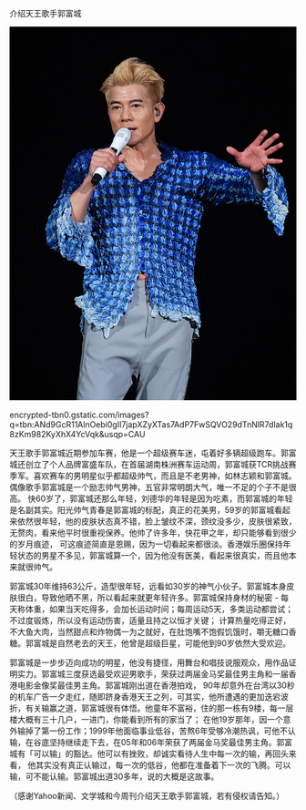 介绍天王歌手郭富城


![介绍天王歌手郭富城](https://github.com/ywangnccu/ywang/blob/main/images/Fucheng_Guo.jpeg)

encrypted-tbn0.gstatic.com/images?q=tbn:ANd9GcR11AlnOebi0gII7japXZyXTas7AdP7FwSQVO29dTnNlR7dlak1q8zKm982KyXhX4YcVqk&usqp=CAU

天王歌手郭富城近期参加车赛，他是一个超级赛车迷，屯着好多辆超级跑车。郭富城还创立了个人品牌富盛车队，在首届湖南株洲赛车运动周，郭富城获TCR挑战赛季军。喜欢赛车的男明星似乎都超级帅气，而且是不老男神，如林志颖和郭富城。偶像歌手郭富城是一个励志帅气男神，五官非常明朗大气，唯一不足的个子不是很高。
快60岁了，郭富城还那么年轻，刘德华的年轻是因为吃素，而郭富城的年轻是名副其实。阳光帅气青春是郭富城的标配，真正的花美男，59岁的郭富城看起来依然很年轻，他的皮肤状态真不错，脸上皱纹不深，颈纹没多少，皮肤很紧致，无赘肉，看来他平时很重视保养。他帅了许多年，快花甲之年，却只能够看到很少的岁月痕迹，
可这痕迹简直是恩赐，因为一切看起来都很淡。香港娱乐圈保持年轻状态的男星不多见，郭富城算一个，因为他没有医美，看起来很真实，而且他本来就很帅气。

郭富城30年维持63公斤，造型很年轻，远看如30岁的神气小伙子。郭富城本身皮肤很白，导致他晒不黑，所以看起来就更年轻许多。郭富城保持身材的秘密 - 每天称体重，如果当天吃得多，会加长运动时间；每周运动5天，多类运动都尝试；不过度锻炼，所以没有运动伤害，适量且持之以恒才关键；
计算热量吃得正好，不大鱼大肉，当然甜点和炸物偶一为之就好，在肚饱嘴不饱假饥饿时，嚼无糖口香糖。郭富城是自然老去的天王，他曾是超级巨星，可能他到90岁依然大受欢迎。

郭富城是一步步迈向成功的明星，他没有捷径，用舞台和唱技说服观众，用作品证明实力。郭富城三度获选最受欢迎男歌手，荣获过两届金马奖最佳男主角和一届香港电影金像奖最佳男主角。郭富城刚出道在香港拍戏，
90年却意外在台湾以30秒的机车广告一夕走红，随即跻身香港天王之列，可其实，他所遭遇的更加迭宕波折，有关输赢之道，郭富城很有体悟。他童年不富裕，住的那一栋有9楼，每一层楼大概有三十几户，一进门，你能看到所有的家当了；
在他19岁那年，因一个意外输掉了第一份工作；1999年他面临事业低谷，苦熬6年受够冷潮热讽，可他不认输，在谷底坚持继续走下去，在05年和06年荣获了两届金马奖最佳男主角。郭富城有「可以输」的豁达。他可以有挫败，却诚实看待人生中每一次的输，再回头来看，
他其实没有真正认输过，每一次的低谷，他都在准备着下一次的飞腾。可以输，可不能认输。郭富城出道30多年，说的大概是这故事。


（感谢Yahoo新闻、文学城和今周刊介绍天王歌手郭富城，若有侵权请告知。）
